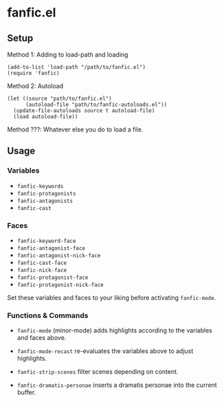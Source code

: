 fanfic.el
=========

Setup
-----
Method 1: Adding to load-path and loading

    (add-to-list 'load-path "/path/to/fanfic.el")
    (require 'fanfic)

Method 2: Autoload

    (let ((source "path/to/fanfic.el")
          (autoload-file "path/to/fanfic-autoloads.el"))
      (update-file-autoloads source t autoload-file)
      (load autoload-file))
    
Method ???: Whatever else you do to load a file.

Usage
-----
### Variables

* `fanfic-keywords`
* `fanfic-protagonists`
* `fanfic-antagonists`
* `fanfic-cast`

### Faces
* `fanfic-keyword-face`
* `fanfic-antagonist-face`
* `fanfic-antagonist-nick-face`
* `fanfic-cast-face`
* `fanfic-nick-face`
* `fanfic-protagonist-face`
* `fanfic-protagonist-nick-face`

Set these variables and faces to your liking before activating `fanfic-mode`.

### Functions & Commands
* `fanfic-mode` (minor-mode)
  adds highlights according to the variables and faces
  above.

* `fanfic-mode-recast` re-evaluates the variables above to adjust highlights.

* `fanfic-strip-scenes` filter scenes depending on content.

* `fanfic-dramatis-personae` inserts a dramatis personae into the current buffer.
